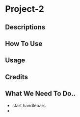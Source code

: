# Project-2

## Descriptions

## How To Use

## Usage

## Credits

## What We Need To Do..
- start handlebars
- 
